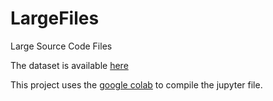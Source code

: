 # LargeFiles
Large Source Code Files

The dataset is available [here]()

This project uses the [google colab]() to compile the jupyter file.



